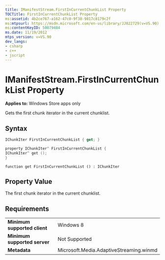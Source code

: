 ```yaml
---
title: IManifestStream.FirstInCurrentChunkList Property
TOCTitle: FirstInCurrentChunkList Property
ms:assetid: 4b2ce767-a162-47c0-9f38-9817c8179c2f
ms:mtpsurl: https://msdn.microsoft.com/en-us/library/JJ822729(v=VS.90)
ms:contentKeyID: 50079484
ms.date: 11/19/2012
mtps_version: v=VS.90
dev_langs:
- csharp
- c++
- jscript
---
```


# IManifestStream.FirstInCurrentChunkList Property

**Applies to:** Windows Store apps only

Gets the first chunk iterator in the current chunklist.

## Syntax

``` csharp
IChunkIter FirstInCurrentChunkList { get; }
```

``` c++
property IChunkIter^ FirstInCurrentChunkList {
IChunkIter^ get ();
}
```

``` jscript
function get FirstInCurrentChunkList () : IChunkIter
```

## Property Value

The first chunk iterator in the current chunklist.

## Requirements

|||
|--- |--- |
|**Minimum supported client**|Windows 8|
|**Minimum supported server**|Not Supported|
|**Metadata**|Microsoft.Media.AdaptiveStreaming.winmd|

